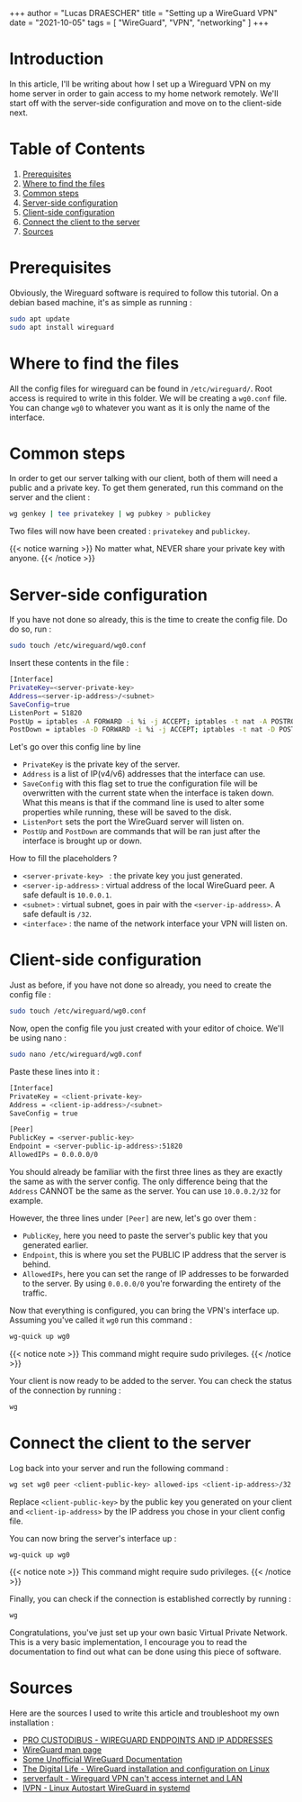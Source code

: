 +++
author = "Lucas DRAESCHER"
title = "Setting up a WireGuard VPN"
date = "2021-10-05"
tags = [
  "WireGuard",
  "VPN",
  "networking"
]
+++


# Introduction
In this article, I'll be writing about how I set up a Wireguard VPN on my home server in order to gain access to my home network remotely. We'll start off with the server-side configuration and move on to the client-side next.


# Table of Contents
1. [Prerequisites](#prerequisites)
2. [Where to find the files](#where-to-find-the-files)
3. [Common steps](#common-steps)
4. [Server-side configuration](#server-side-configuration)
5. [Client-side configuration](#client-side-configuration)
6. [Connect the client to the server](#connect-the-client-to-the-server)
7. [Sources](#sources)


# Prerequisites
Obviously, the Wireguard software is required to follow this tutorial. On a debian based machine, it's as simple as running :
```bash
sudo apt update  
sudo apt install wireguard
```


# Where to find the files
All the config files for wireguard can be found in `/etc/wireguard/`. Root access is required to write in this folder. We will be creating a `wg0.conf` file. You can change `wg0` to whatever you want as it is only the name of the interface.


# Common steps
In order to get our server talking with our client, both of them will need a public and a private key. To get them generated, run this command on the server and the client :
```bash
wg genkey | tee privatekey | wg pubkey > publickey
```
Two files will now have been created : `privatekey` and `publickey`.

{{< notice warning >}}
No matter what, NEVER share your private key with anyone.
{{< /notice >}}


# Server-side configuration
If you have not done so already, this is the time to create the config file. Do do so, run :
```bash
sudo touch /etc/wireguard/wg0.conf
```

Insert these contents in the file :
```bash
[Interface]  
PrivateKey=<server-private-key>  
Address=<server-ip-address>/<subnet>  
SaveConfig=true  
ListenPort = 51820  
PostUp = iptables -A FORWARD -i %i -j ACCEPT; iptables -t nat -A POSTROUTING -o <interface> -j MASQUERADE;  
PostDown = iptables -D FORWARD -i %i -j ACCEPT; iptables -t nat -D POSTROUTING -o <interface> -j MASQUERADE;  
```

Let's go over this config line by line
- `PrivateKey` is the private key of the server.
- `Address` is a list of IP(v4/v6) addresses that the interface can use.
- `SaveConfig` with this flag set to true the configuration file will be overwritten with the current state when the interface is taken down. What this means is that if the command line is used to alter some properties while running, these will be saved to the disk.
- `ListenPort` sets the port the WireGuard server will listen on.
- `PostUp` and `PostDown` are commands that will be ran just after the interface is brought up or down.

How to fill the placeholders ?
- `<server-private-key> ` : the private key you just generated.
- `<server-ip-address>` : virtual address of the local WireGuard peer. A safe default is `10.0.0.1`.
- `<subnet>` : virtual subnet, goes in pair with the `<server-ip-address>`. A safe default is `/32`.
- `<interface>` : the name of the network interface your VPN will listen on.


# Client-side configuration
Just as before, if you have not done so already, you need to create the config file :
```bash
sudo touch /etc/wireguard/wg0.conf
```

Now, open the config file you just created with your editor of choice. We'll be using nano :
```bash
sudo nano /etc/wireguard/wg0.conf
```

Paste these lines into it :
```bash
[Interface]
PrivateKey = <client-private-key>
Address = <client-ip-address>/<subnet>
SaveConfig = true

[Peer]
PublicKey = <server-public-key>
Endpoint = <server-public-ip-address>:51820
AllowedIPs = 0.0.0.0/0
```

You should already be familiar with the first three lines as they are exactly the same as with the server config. The only difference being that the `Address` CANNOT be the same as the server. You can use `10.0.0.2/32` for example.

However, the three lines under `[Peer]` are new, let's go over them :
- `PublicKey`, here you need to paste the server's public key that you generated earlier.
- `Endpoint`, this is where you set the PUBLIC IP address that the server is behind.
- `AllowedIPs`, here you can set the range of IP addresses to be forwarded to the server. By using `0.0.0.0/0` you're forwarding the entirety of the traffic.

Now that everything is configured, you can bring the VPN's interface up. Assuming you've called it `wg0` run this command :
```bash
wg-quick up wg0
```

{{< notice note >}}
This command might require sudo privileges.
{{< /notice >}}

Your client is now ready to be added to the server. You can check the status of the connection by running :
```bash
wg
```

# Connect the client to the server
Log back into your server and run the following command :
```bash
wg set wg0 peer <client-public-key> allowed-ips <client-ip-address>/32
```
Replace `<client-public-key>` by the public key you generated on your client and `<client-ip-address>` by the IP address you chose in your client config file.

You can now bring the server's interface up :
```bash
wg-quick up wg0
```

{{< notice note >}}
This command might require sudo privileges.
{{< /notice >}}

Finally, you can check if the connection is established correctly by running :
```bash
wg
```

Congratulations, you've just set up your own basic Virtual Private Network. This is a very basic implementation, I encourage you to read the documentation to find out what can be done using this piece of software.


# Sources
Here are the sources I used to write this article and troubleshoot my own installation :
- [PRO CUSTODIBUS - WIREGUARD ENDPOINTS AND IP ADDRESSES](https://www.procustodibus.com/blog/2021/01/wireguard-endpoints-and-ip-addresses/)
- [WireGuard man page](https://manpages.debian.org/unstable/wireguard-tools/wg-quick.8.en.html)
- [Some Unofficial WireGuard Documentation](https://github.com/pirate/wireguard-docs)
- [The Digital Life - WireGuard installation and configuration on Linux](https://www.the-digital-life.com/wireguard-installation-and-configuration/)
- [serverfault - Wireguard VPN can't access internet and LAN](https://serverfault.com/questions/1039643/wireguard-vpn-cant-access-internet-and-lan)
- [IVPN - Linux Autostart WireGuard in systemd](https://www.ivpn.net/knowledgebase/linux/linux-autostart-wireguard-in-systemd/)